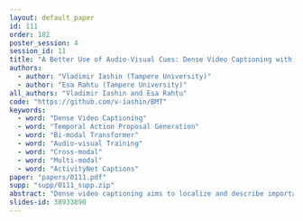 ```yaml
---
layout: default_paper
id: 111
order: 182
poster_session: 4
session_id: 11
title: "A Better Use of Audio-Visual Cues: Dense Video Captioning with Bi-modal Transformer"
authors:
  - author: "Vladimir Iashin (Tampere University)"
  - author: "Esa Rahtu (Tampere University)"
all_authors: "Vladimir Iashin and Esa Rahtu"
code: "https://github.com/v-iashin/BMT"
keywords:
  - word: "Dense Video Captioning"
  - word: "Temporal Action Proposal Generation"
  - word: "Bi-modal Transformer"
  - word: "Audio-visual Training"
  - word: "Cross-modal"
  - word: "Multi-modal"
  - word: "ActivityNet Captions"
paper: "papers/0111.pdf"
supp: "supp/0111_supp.zip"
abstract: "Dense video captioning aims to localize and describe important events in untrimmed videos. Existing methods mainly tackle this task by exploiting only visual features, while completely neglecting the audio track. Only a few prior works have utilized both modalities, yet they show poor results or demonstrate the importance on a dataset with a specific domain. In this paper, we introduce Bi-modal Transformer which generalizes the Transformer architecture for a bi-modal input. We show the effectiveness of the proposed model with audio and visual modalities on the dense video captioning task, yet the module is capable of digesting any two modalities in a sequence-to-sequence task. We also show that the pre-trained bi-modal encoder as a part of the bi-modal transformer can be used as a feature extractor for a simple proposal generation module. The performance is demonstrated on a challenging ActivityNet Captions dataset where our model achieves outstanding performance. The code is available: v-iashin.github.io/bmt"
slides-id: 38933890
---
```

